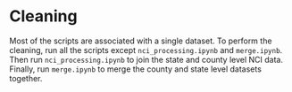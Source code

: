 # Cleaning

Most of the scripts are associated with a single dataset. To perform the cleaning, run all the scripts except `nci_processing.ipynb` and `merge.ipynb`. Then run `nci_processing.ipynb` to join the state and county level NCI data. Finally, run `merge.ipynb` to merge the county and state level datasets together.